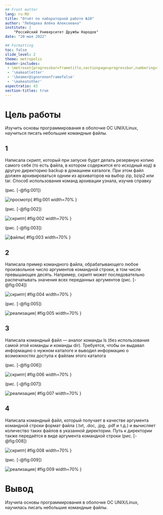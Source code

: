```yaml
---
## Front matter
lang: ru-RU
title: "Отчёт по лабораторной работе №10"
author: "Лебедева Алёна Алексеевна"
institute: |
	"Российский Университет Дружбы Народов"
date: "20 мая 2022"

## Formatting
toc: false
slide_level: 2
theme: metropolis
header-includes: 
 - \metroset{progressbar=frametitle,sectionpage=progressbar,numbering=fraction}
 - '\makeatletter'
 - '\beamer@ignorenonframefalse'
 - '\makeatother'
aspectratio: 43
section-titles: true
---
```


# Цель работы

Изучить основы программирования в оболочке ОС UNIX/Linux, научиться писать небольшие командные файлы. 

## 1

Написала скрипт, который при запуске будет делать резервную копию самого себя (то есть файла, в котором содержится его исходный код) в другую директорию backup в домашнем каталоге. При этом файл должен архивироваться одним из архиваторов на выбор zip, bzip2 или tar. Способ использования команд архивации узнала, изучив справку

(рис. [-@fig:001])

![просмотр](image/img1.png){ #fig:001 width=70% }

(рис. [-@fig:002])

![скрипт](image/img2.png){ #fig:002 width=70% }

(рис. [-@fig:003])

![файлы](image/img3.png){ #fig:003 width=70% }

## 2

Написала пример командного файла, обрабатывающего любое произвольное число аргументов командной строки, в том числе превышающее десять. Например, скрипт может последовательно распечатывать значения всех переданных аргументов 
(рис. [-@fig:004])

![скрипт](image/img4.png){ #fig:004 width=70% }

(рис. [-@fig:005])

![реализация](image/img5.png){ #fig:005 width=70% }

## 3

Написала командный файл — аналог команды ls (без использования самой этой команды и команды dir). Требуется, чтобы он выдавал информацию о нужном каталоге и выводил информацию о возможностях доступа к файлам этого каталога

(рис. [-@fig:006])

![скрипт](image/img6.png){ #fig:006 width=70% }

(рис. [-@fig:007])

![реализация](image/img7.png){ #fig:007 width=70% }

## 4

Написала командный файл, который получает в качестве аргумента командной строки формат файла (.txt, .doc, .jpg, .pdf и т.д.) и вычисляет количество таких файлов в указанной директории. Путь к директории также передаётся в виде аргумента командной строки
(рис. [-@fig:008])

![скрипт](image/img8.png){ #fig:008 width=70% }

(рис. [-@fig:009])

![реализация](image/img9.png){ #fig:009 width=70% }

# Вывод

Изучила основы программирования в оболочке ОС UNIX/Linux, научилась писать небольшие командные файлы.
